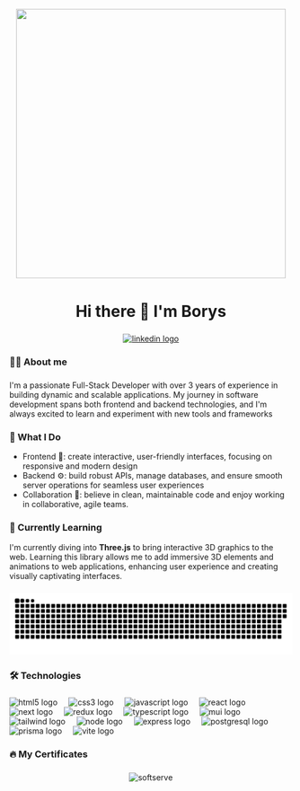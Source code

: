 <br clear="both">

<div align="center">
  <img src="https://i.giphy.com/media/v1.Y2lkPTc5MGI3NjExcHVxMXlha3kzeTF1bDU0eHF1ZjJ1a2VyOXpmbnA5eXdyYnQ5aXdyZiZlcD12MV9pbnRlcm5hbF9naWZfYnlfaWQmY3Q9Zw/QDjpIL6oNCVZ4qzGs7/giphy.gif" width="480" height="480"></img>
</div>

###

<h1 align="center">Hi there 👋 I'm Borys</h1>

###

<div align="center">
  <a href="https://www.linkedin.com/in/borys-ivliev-b78b82250/" target="_blank">
    <img src="https://img.shields.io/badge/LinkedIn-0077B5?style=for-the-badge&logo=linkedin&logoColor=white" height="25" alt="linkedin logo"  />
  </a>
</div>

###

<h3 align="left">👩‍💻  About me</h3>

###

<p align="left">I'm a passionate Full-Stack Developer with over 3 years of experience in building dynamic and scalable applications. My journey in software development spans both frontend and backend technologies, and I'm always excited to learn and experiment with new tools and frameworks</p>

###

<h3 align="left">🌟 What I Do</h3>

- Frontend 🎨: create interactive, user-friendly interfaces, focusing on responsive and modern design
- Backend ⚙️: build robust APIs, manage databases, and ensure smooth server operations for seamless user experiences
- Collaboration 🤝: believe in clean, maintainable code and enjoy working in collaborative, agile teams.

###

<h3 align="left">🌱 Currently Learning</h3>

I'm currently diving into <b>Three.js</b> to bring interactive 3D graphics to the web. Learning this library allows me to add immersive 3D elements and animations to web applications, enhancing user experience and creating visually captivating interfaces.

###

<p align="center">
 <img width="600" src="assets/github-snake.svg" alt="snake"/>
</p>

###

<h3 align="left">🛠️ Technologies</h3>

###

<div align="left">
  <img src="https://cdn.jsdelivr.net/gh/devicons/devicon/icons/html5/html5-original.svg" height="40" alt="html5 logo"  />
  <img width="12" />
  <img src="https://cdn.jsdelivr.net/gh/devicons/devicon/icons/css3/css3-original.svg" height="40" alt="css3 logo"  />
  <img width="12" />
  <img src="https://cdn.jsdelivr.net/gh/devicons/devicon/icons/javascript/javascript-original.svg" height="40" alt="javascript logo"  />
  <img width="12" />
  <img src="https://cdn.jsdelivr.net/gh/devicons/devicon/icons/react/react-original.svg" height="40" alt="react logo"  />
  <img width="12" />
  <img src="https://cdn.jsdelivr.net/gh/devicons/devicon/icons/nextjs/nextjs-original.svg" height="40" alt="next logo"  />
  <img width="12" />
  <img src="https://cdn.jsdelivr.net/gh/devicons/devicon/icons/redux/redux-original.svg" height="40" alt="redux logo"  />
  <img width="12" />
  <img src="https://cdn.jsdelivr.net/gh/devicons/devicon/icons/typescript/typescript-original.svg" height="40" alt="typescript logo"  />
  <img width="12" />
  <img src="https://cdn.jsdelivr.net/gh/devicons/devicon/icons/materialui/materialui-original.svg" height="40" alt="mui logo"  />
  <img width="12" />
  <img src="https://cdn.jsdelivr.net/gh/devicons/devicon/icons/tailwindcss/tailwindcss-original.svg" height="40" alt="tailwind logo"  />
  <img width="12" />
  <img src="https://cdn.jsdelivr.net/gh/devicons/devicon/icons/nodejs/nodejs-original.svg" height="40" alt="node logo"  />
  <img width="12" />
  <img src="https://cdn.jsdelivr.net/gh/devicons/devicon/icons/express/express-original.svg" height="40" alt="express logo"  />
  <img width="12" />
  <img src="https://cdn.jsdelivr.net/gh/devicons/devicon/icons/postgresql/postgresql-original.svg" height="40" alt="postgresql logo"  />
  <img width="12" />
  <img src="https://cdn.jsdelivr.net/gh/devicons/devicon/icons/prisma/prisma-original.svg" height="40" alt="prisma logo"  />
  <img width="12" />
  <img src="https://cdn.jsdelivr.net/gh/devicons/devicon/icons/vitejs/vitejs-original.svg" height="40" alt="vite logo"  />
</div>

###

<h3 align="left">🔥 My Certificates</h3>

###

<div align="center">
  <img width="600" src="assets/softserve-certificate.svg" alt="softserve"/>
</div>

###
